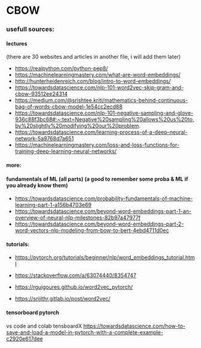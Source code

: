 # CBOW

### usefull sources:
#### lectures
(there are 30 websites and articles in another file, i will add them later)
- https://realpython.com/python-pep8/
- https://machinelearningmastery.com/what-are-word-embeddings/
- http://hunterheidenreich.com/blog/intro-to-word-embeddings/
- https://towardsdatascience.com/nlp-101-word2vec-skip-gram-and-cbow-93512ee24314
- https://medium.com/@srishtee.kriti/mathematics-behind-continuous-bag-of-words-cbow-model-1e54cc2ecd88
- https://towardsdatascience.com/nlp-101-negative-sampling-and-glove-936c88f3bc68#:~:text=Negative%20sampling%20allows%20us%20to,by%20slightly%20modifying%20our%20problem.
- https://towardsdatascience.com/learning-process-of-a-deep-neural-network-5a9768d7a651
- https://machinelearningmastery.com/loss-and-loss-functions-for-training-deep-learning-neural-networks/
#### more:
#### fundamentals of ML (all parts) (a good to remember some proba & ML if you already know them)
- https://towardsdatascience.com/probability-fundamentals-of-machine-learning-part-1-a156b4703e69
- https://towardsdatascience.com/beyond-word-embeddings-part-1-an-overview-of-neural-nlp-milestones-82b97a47977f
- https://towardsdatascience.com/beyond-word-embeddings-part-2-word-vectors-nlp-modeling-from-bow-to-bert-4ebd4711d0ec

#### tutorials:
- https://pytorch.org/tutorials/beginner/nlp/word_embeddings_tutorial.html
- https://stackoverflow.com/a/63074440/8354747
- https://rguigoures.github.io/word2vec_pytorch/

- https://srijithr.gitlab.io/post/word2vec/

#### tensorboard pytorch
vs code and colab tensboardX
https://towardsdatascience.com/how-to-save-and-load-a-model-in-pytorch-with-a-complete-example-c2920e617dee